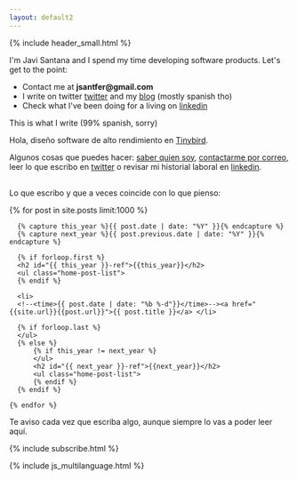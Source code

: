 ```yaml
---
layout: default2
---
```


{% include header_small.html %}

<div id="english">
  <p>I'm Javi Santana and I spend my time developing software products. Let's get to the point:</p>
  <ul>
    <li>Contact me at <b>jsantfer@gmail.com</b></li>
    <li>I write on twitter <a href="http://twitter.com/javisantana">twitter</a> and my <a href="/blog/">blog</a> (mostly spanish tho)</li>
    <li>Check what I've been doing for a living on <a href="http://www.linkedin.com/in/javisantana">linkedin</a></li>
  </ul>
  <p>This is what I write (99% spanish, sorry)</p>
</div>

<div id="spanish">
  <p>Hola, diseño software de alto rendimiento en <a href="https://tinybird.co">Tinybird</a>.</p>
  
  <p>Algunos cosas que puedes hacer: <a href="/about">saber quien soy</a>, <a href="mailto://jsantfer@gmail.com">contactarme por correo</a>, leer lo que escribo en <a href="http://twitter.com/javisantana">twitter</a> o revisar mi historial laboral en <a href="http://www.linkedin.com/in/javisantana">linkedin</a>.
  </p>
  <p style="margin-top: 30px">Lo que escribo y que a veces coincide con lo que pienso:</p>
</div>
  <div>
    {% for post in site.posts limit:1000 %}

      {% capture this_year %}{{ post.date | date: "%Y" }}{% endcapture %}
      {% capture next_year %}{{ post.previous.date | date: "%Y" }}{% endcapture %}

      {% if forloop.first %}
      <h2 id="{{ this_year }}-ref">{{this_year}}</h2>
      <ul class="home-post-list">
      {% endif %}

      <li>
      <!--<time>{{ post.date | date: "%b %-d"}}</time>--><a href="{{site.url}}{{post.url}}">{{ post.title }}</a> </li> 

      {% if forloop.last %}
      </ul>
      {% else %}
          {% if this_year != next_year %}
          </ul>
          <h2 id="{{ next_year }}-ref">{{next_year}}</h2>
          <ul class="home-post-list">
          {% endif %}
      {% endif %}

    {% endfor %}
  </div>
  <div class="footer">
    <p>Te aviso cada vez que escriba algo, aunque siempre lo vas a poder leer aquí.</p>
    {% include subscribe.html %}
  </div>
  
  {% include js_multilanguage.html %}

